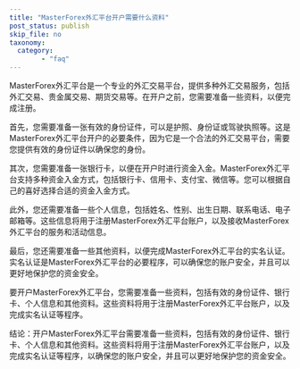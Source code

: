 ```yaml
---
title: "MasterForex外汇平台开户需要什么资料"
post_status: publish
skip_file: no
taxonomy:
  category:
        - "faq"
---
```


MasterForex外汇平台是一个专业的外汇交易平台，提供多种外汇交易服务，包括外汇交易、贵金属交易、期货交易等。在开户之前，您需要准备一些资料，以便完成注册。

首先，您需要准备一张有效的身份证件，可以是护照、身份证或驾驶执照等。这是MasterForex外汇平台开户的必要条件，因为它是一个合法的外汇交易平台，需要您提供有效的身份证件以确保您的身份。

其次，您需要准备一张银行卡，以便在开户时进行资金入金。MasterForex外汇平台支持多种资金入金方式，包括银行卡、信用卡、支付宝、微信等。您可以根据自己的喜好选择合适的资金入金方式。

此外，您还需要准备一些个人信息，包括姓名、性别、出生日期、联系电话、电子邮箱等。这些信息将用于注册MasterForex外汇平台账户，以及接收MasterForex外汇平台的服务和活动信息。

最后，您还需要准备一些其他资料，以便完成MasterForex外汇平台的实名认证。实名认证是MasterForex外汇平台的必要程序，可以确保您的账户安全，并且可以更好地保护您的资金安全。

要开户MasterForex外汇平台，您需要准备一些资料，包括有效的身份证件、银行卡、个人信息和其他资料。这些资料将用于注册MasterForex外汇平台账户，以及完成实名认证等程序。

结论：开户MasterForex外汇平台需要准备一些资料，包括有效的身份证件、银行卡、个人信息和其他资料。这些资料将用于注册MasterForex外汇平台账户，以及完成实名认证等程序，以确保您的账户安全，并且可以更好地保护您的资金安全。
